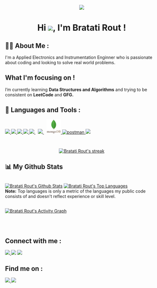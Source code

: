 <p align="center">
<a href="#"><img width="50%" height="auto" src="https://img.freepik.com/free-vector/freelancer-working-laptop-her-house_1150-35054.jpg?w=740&t=st=1662570838~exp=1662571438~hmac=c5fb294e7f70a5ad2cb0ef6b79ccc309084a368d935c33506725b2846a04d691" height="175px"/></a></p>

<h1 align="center">Hi <img src="https://raw.githubusercontent.com/MartinHeinz/MartinHeinz/master/wave.gif" width="30px">, I'm Bratati Rout !</h1>

## 🙋‍♂️ **About Me :**

I'm a Applied Electronics and Instrumentation Enginner who is passionate about coding and looking to solve real world problems.

## **What I'm focusing on !**

I’m currently learning **Data Structures and Algorithms** and trying to be consistent on **LeetCode** and **GFG.**

## 🚀 **Languages and Tools :**

<p align="left"> 
    <a href="https://www.java.com" target="_blank"> <img src="https://img.icons8.com/color/48/000000/java-coffee-cup-logo.png"/> </a>
    <a href="https://spring.io/projects/spring-boot" target="_blank"> <img src="https://img.icons8.com/color/48/000000/spring-logo.png"/> </a>  
    <a href="https://www.w3.org/html/" target="_blank"> <img src="https://img.icons8.com/color/48/000000/html-5.png"/> </a> 
    <a href="https://www.w3schools.com/css/" target="_blank"> <img src="https://img.icons8.com/color/48/000000/css3.png"/> </a>  
    <a style="padding-right:8px;" href="https://nodejs.org" target="_blank"> <img src="https://img.icons8.com/color/48/000000/nodejs.png"/> </a> 
    <a style="padding-right:8px;" href="https://www.mysql.com/" target="_blank"> <img src="https://img.icons8.com/fluent/50/000000/mysql-logo.png"/> </a>
    <a href="https://www.mongodb.com/" target="_blank"> <img src="https://raw.githubusercontent.com/devicons/devicon/master/icons/mongodb/mongodb-original-wordmark.svg" alt="mongodb" width="48" height="48"/> 
    <a href="https://postman.com" target="_blank"> <img src="https://www.vectorlogo.zone/logos/getpostman/getpostman-icon.svg" alt="postman" width="45" height="45"/> </a>   
    <a href="https://git-scm.com/" target="_blank"> <img src="https://img.icons8.com/color/48/000000/git.png"/> </a> 
   
</p>

<!-- [![React Badge](https://img.shields.io/badge/-React-61DBFB?style=for-the-badge&labelColor=black&logo=react&logoColor=61DBFB)](#)  [![Javascript Badge](https://img.shields.io/badge/-Javascript-F0DB4F?style=for-the-badge&labelColor=black&logo=javascript&logoColor=F0DB4F)](#) [![Typescript Badge](https://img.shields.io/badge/-Typescript-007acc?style=for-the-badge&labelColor=black&logo=typescript&logoColor=007acc)](#) [![Nodejs Badge](https://img.shields.io/badge/-Nodejs-3C873A?style=for-the-badge&labelColor=black&logo=node.js&logoColor=3C873A)](#) [![GraphQL Badge](https://img.shields.io/badge/-GraphQl-e535ab?style=for-the-badge&labelColor=black&logo=node.js&logoColor=e535ab)](#) -->
<br/>

<p align="center">
    <a href="https://github.com/bratati-rout/github-readme-streak-stats">
        <img title="🔥 Get streak stats for your profile at git.io/streak-stats" alt="Bratati Rout's streak" src="https://github-readme-streak-stats.herokuapp.com/?user=bratati-rout&theme=black-ice&hide_border=true&stroke=0000&background=060A0CD0"/>
    </a>
</p>

## 📊 My Github Stats

  <br/>
    <a href="https://github.com/bratati-rout/github-readme-stats"><img alt="Bratati Rout's Github Stats" src="https://github-readme-stats.vercel.app/api?username=bratati-rout&show_icons=true&count_private=true&theme=react&hide_border=true&bg_color=0D1117" /></a>
  <a href="https://github.com/bratati-rout/github-readme-stats"><img alt="Bratati Rout's Top Languages" src="https://github-readme-stats.vercel.app/api/top-langs/?username=bratati-rout&langs_count=8&count_private=true&layout=compact&theme=react&hide_border=true&bg_color=0D1117" /></a>
  <br/>
  <b>Note:</b> Top languages is only a metric of the languages my public code consists of and doesn't reflect experience or skill level.

<br/>
<br/>

<a href="https://github.com/bratati-rout/github-readme-activity-graph"><img alt="Bratati Rout's Activity Graph" src="https://activity-graph.herokuapp.com/graph?username=bratati-rout&bg_color=0D1117&color=5BCDEC&line=5BCDEC&point=FFFFFF&hide_border=true" /></a>

<br/>
<br/>

## **Connect with me :**

<p align="left">

<a href = "https://www.linkedin.com/in/bratati-rout/"><img src="https://img.icons8.com/fluent/48/000000/linkedin.png"/>
<a href = "https://mail.google.com/mail/u/0/?fs=1&tf=cm&source=mailto&su=Hello+Bratati,+from+your+GitHub+profile&to=bratatirout@gmail.com"><img src="https://img.icons8.com/color/48/000000/gmail.png"/></a>
<a href = "https://www.instagram.com/bratatirout/"><img src="https://img.icons8.com/fluent/48/000000/instagram-new.png"/></a>

</p>

## **Find me on :**

<a href="https://leetcode.com/bratati-rout/">
    <img src="https://img.icons8.com/external-tal-revivo-color-tal-revivo/48/000000/external-level-up-your-coding-skills-and-quickly-land-a-job-logo-color-tal-revivo.png"/>
</a><a href="https://auth.geeksforgeeks.org/user/bratatirout/"><img src="https://img.icons8.com/color/48/000000/GeeksforGeeks.png"/></a>
